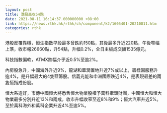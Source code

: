 ```yaml
---
layout: post
title: 港股高收54點
date: 2021-08-11 16:14:37.000000000 +08:00
link: https://news.rthk.hk/rthk/ch/component/k2/1605401-20210811.htm
categories: rthk
---
```


港股反覆靠穩，恒生指數早段最多曾跌約150點，其後最多升近220點，午後窄幅上落，收市報26660點，升54點，升幅0.2%，全日主板成交額1535億元。

科技指數偏軟，ATMX跌幅介乎近0.5%至逾2%。

內房股急升，中國海外升近9%，龍湖和華潤置地升近7%或以上，碧桂園服務升逾4%，是升幅最大的4隻藍籌股。信義光能和申洲國際跌近4%，是表現最差的兩隻恒指成份股。

恒大系造好，市傳中國恒大將悉售恒大物業股權予萬科牽頭財團，中國恒大和恒大物業最多分別升近13%和兩成，收市升幅收窄至近8%和9%；恒大汽車升近5%。至於萬科海外和萬科企業升近4%至逾5%。
